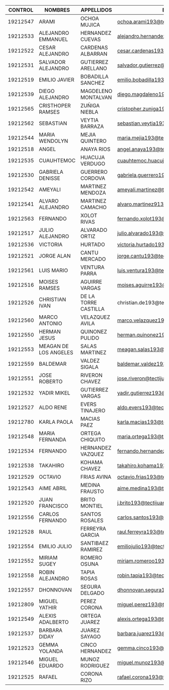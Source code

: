 | CONTROL 	| NOMBRES 	| APPELLIDOS 	| EMAIL 	| NICKNAME 	|
|----------	|-----------------------	|----------------------	|------------------------------------------	|---------------------	|
| 19212547 	| ARAMI 	| OCHOA MUJICA 	| ochoa.arami193@tectijuana.edu.mx 	| ARAMIOCHOA 	|
| 19212533 	| ALEJANDRO EMMANUEL 	| HERNANDEZ CUEVAS 	| alejandro.hernandez193@tectijuana.edu.mx 	| ALINOKK 	|
| 19212522 	| CESAR ALEJANDRO 	| CARDENAS ALBARRAN 	| cesar.cardenas193@tectijuana.edu.mx 	| RASEC1311 	|
| 19212531 	| SALVADOR ALEJANDRO 	| GUTIERREZ ARELLANO 	| salvador.gutierrez@tectijuana.edu.mx 	| SALV4GU 	|
| 19212519 	| EMILIO JAVIER 	| BOBADILLA SANCHEZ 	| emilio.bobadilla193@tectijuana.edu.mx 	| EMILIO 	|
| 19212539 	| DIEGO ALEJANDRO 	| MAGDELENO MONTALVAN 	| diego.magdaleno193@tectijuana.edu.mx 	| DMM149 	|
| 19212565 	| CRISTHOPER RAMSES 	| ZUÑIGA NIEBLA 	| cristopher.zuniga193@tectijuana.edu.mx 	| RAMUNODOS 	|
| 19212562 	| SEBASTIAN 	| VEYTIA BARRAZA 	| sebastian.veytia193@tectijuana.edu.mx 	| VEYTIA2509 	|
| 19212544 	| MARIA WENDOLYN 	| MEJIA QUINTERO 	| maria.mejia193@tectijuana.edu.mx 	| WENDO 	|
| 19212518 	| ANGEL 	| ANAYA RIOS 	| angel.anaya193@tectijuana.edu.mx 	| ANAYARIOSANGEL 	|
| 19212535 	| CUAUHTEMOC 	| HUACUJA VERDUGO 	| cuauhtemoc.huacuja193@tectijuana.edu.mx 	| CUAUHTEMOC 	|
| 19212530 	| GABRIELA DENISSE 	| GUERRERO CORDOVA 	| gabriela.guerrero193@tectijuana.edu.mx 	| GABRIELADENISSE 	|
| 19212542 	| AMEYALI 	| MARTINEZ MENDOZA 	| ameyali.martinez@tectijuana.edu.mx 	| AMEYALI-MM 	|
| 19212541 	| ALVARO ALEJANDRO 	| MARTINEZ CAMACHO 	| alvaro.martinez913@tectijuana.edu.mx 	| ALVARO.MARTINEZ913 	|
| 19212563 	| FERNANDO 	| XOLOT RIVAS 	| fernando.xolot193@tectijuana.edu.mx 	| THEXOLOT 	|
| 19212517 	| JULIO ALEJANDRO 	| ALVARADO ORTIZ 	| julio.alvarado193@tectijuana.edu.mx 	| POWEROFCORN 	|
| 19212536 	| VICTORIA 	| HURTADO 	| victoria.hurtado193@tectijuana.edu.mx 	| VICTORIA2323 	|
| 19212521 	| JORGE ALAN 	| CANTU MERCADO 	| jorge.cantu193@tectijuana.edu.mx 	| YJIKUH 	|
| 19212561 	| LUIS MARIO 	| VENTURA PARRA 	| luis.ventura193@tectijuana.edu.mx 	| V3NTURA94 	|
| 19212516 	| MOISES RAMSES 	| AGUIRRE VARGAS 	| moises.aguirre193@tectijuana.edu.mx 	| SESAGUI 	|
| 19212526 	| CHRISTIAN IVAN 	| DE LA TORRE CASTILLA 	| christian.de193@tectijuana 	| DIOSITO14 	|
| 19212560 	| MARCO ANTONIO 	| VELAZQUEZ AVILA 	| marco.velazquez193@tectijuana.edu.mx 	| MARCOCANCIONPIZARRA 	|
| 19212550 	| HERMAN JESUS 	| QUINONEZ PULIDO 	| herman.quinonez193@tectijuana.edu.mx 	| HERMANCONH 	|
| 19212553 	| MEAGAN DE LOS ANGELES 	| SALAS MARTINEZ 	| meagan.salas193@tectijuana.edu.mx 	| MEAGAN 	|
| 19212559 	| BALDEMAR 	| VALDEZ SIGALA 	| baldemar.valdez193@tectijuana.edu.mx 	| BALDEMAR3 	|
| 19212551 	| JOSE ROBERTO 	| RIVERON CHAVEZ 	| jose.riveron@tectijuana.edu.mx 	| R1V3R0N 	|
| 19212532 	| YADIR MIKEL 	| GUTIERREZ VARGAS 	| yadir.gutierrez193@tectijuana.edu.mx 	| MIKAILGV 	|
| 19212527 	| ALDO RENE 	| EVERS TINAJERO 	| aldo.evers193@tectijuana.edu.mx 	| EVERS329 	|
| 19212780 	| KARLA PAOLA 	| MACIAS PAEZ 	| karla.macias193@tectijuana.edu.mx 	| KARLILLAPMPP 	|
| 19212548 	| MARIA FERNANDA 	| ORTEGA CHIQUITO 	| maria.ortega193@tectijuana.edu.mx 	| MAFE17 	|
| 19212534 	| FERNANDO 	| HERNANDEZ VAZQUEZ 	| fernando.hernandez193@tectijuana.edu.mx 	| TIDUSG 	|
| 19212538 	| TAKAHIRO 	| KOHAMA CHAVEZ 	| takahiro.kohama193@tectijuana.edu.mx 	| TAKACHAIRO1 	|
| 19212529 	| OCTAVIO 	| FRIAS AVINA 	| octavio.frias193@tectijuana.edu.mx 	| FRIAS-U 	|
| 19212543 	| AIME ABRIL 	| MEDINA FRAUSTO 	| aime.medina193@tectijuana.edu.mx 	| AIMEMEF 	|
| 19212520 	| JUAN FRANCISCO 	| BRITO MONTIEL 	| j.brito193@tectijuana.edu.mx 	| BRITO090 	|
| 19212556 	| CARLOS FERNANDO 	| SANTOS ROSALES 	| carlos.santos193@tectijuana.edu.mx 	| CFSR1 	|
| 19212528 	| RAUL 	| FERREYRA GARCIA 	| raul.ferreyra193@tectijuana.edu.mx 	| FERREYRA99 	|
| 19212554 	| EMILIO JULIO 	| SANTIBAEZ RAMIREZ 	| emiliojulio193@tectijuana.edu.mx 	| TBONE2712 	|
| 19212552 	| MIRIAM SUGEY 	| ROMERO OSUNA 	| miriam.romeroo193@tectijuana.edu.mx 	| YAYAAR 	|
| 19212558 	| ROBIN ALEJANDRO 	| TAPIA ROSAS 	| robin.tapia193@tectijuana.edu.mx 	| TAPI-HASH 	|
| 19212557 	| DHONNOVAN 	| SEGURA DELGADO 	| dhonnovan.segura193@tectijuana.edu.mx 	| DHONNOVAN 	|
| 19212809 	| MIGUEL YATHIR 	| PEREZ CORONA 	| miguel.perez193@tectijuana.edu.mx 	| YATHIRPEPS 	|
| 19212549 	| ALEXIS ADALBERTO 	| ORTEGA JUAREZ 	| alexis.ortega193@tectijuana.edu.mx 	| ALEX-1201ORTEGAJU 	|
| 19212537 	| BARBARA DIDAY 	| JUAREZ SAYAGO 	| barbara.juarez193@tectijuana.edu.mx 	| DIDAY114 	|
| 19212523 	| GEMMA YOLANDA 	| CINCO HERNANDEZ 	| gemma.cinco193@tectijuana.edu.mx 	| GEMMA5 	|
| 19212546 	| MIGUEL EDUARDO 	| MUNOZ RODRIGUEZ 	| miguel.munoz193@tectijuana.edu.mx 	| MURZCH 	|
| 19212525 	| RAFAEL 	| CORONA RIZO 	| rafael.corona193@tectijuana.edu.mx 	| RAFAEL 	|
